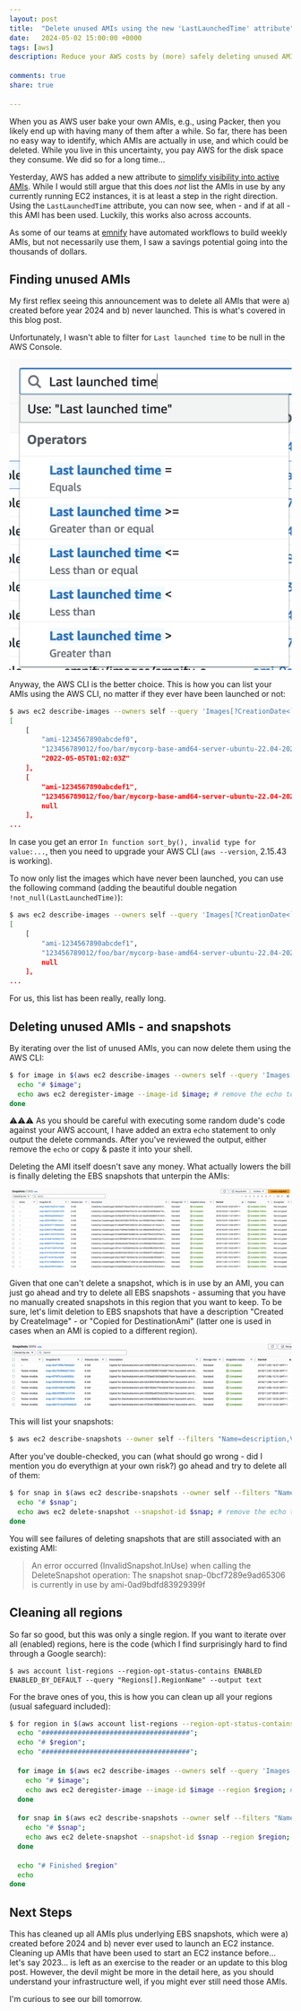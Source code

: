```yaml
---
layout: post
title:  "Delete unused AMIs using the new 'LastLaunchedTime' attribute"
date:   2024-05-02 15:00:00 +0000
tags: [aws]
description: Reduce your AWS costs by (more) safely deleting unused AMIs.

comments: true
share: true

---
```


When you as AWS user bake your own AMIs, e.g., using Packer, then you likely end up with having many of them after a while.
So far, there has been no easy way to identify, which AMIs are actually in use, and which could be deleted. While you live in this uncertainty, you pay AWS for the disk space they consume. We did so for a long time...

Yesterday, AWS has added a new attribute to [simplify visibility into active AMIs](https://aws.amazon.com/de/about-aws/whats-new/2024/05/amazon-ec2-simplifies-visibility-active-amis/). While I would still argue that this does _not_ list the AMIs in use by any currently running EC2 instances, it is at least a step in the right direction.
Using the `LastLaunchedTime` attribute, you can now see, when - and if at all - this AMI has been used. Luckily, this works also across accounts.

As some of our teams at [emnify](https://www.emnify.com/) have automated workflows to build weekly AMIs, but not necessarily use them, I saw a savings potential going into the thousands of dollars.

## Finding unused AMIs

My first reflex seeing this announcement was to delete all AMIs that were a) created before year 2024 and b) never launched. This is what's covered in this blog post.

Unfortunately, I wasn't able to filter for `Last launched time` to be null in the AWS Console.

![AWS Console: filtering options for 'Last launched time'](/images/2024-02-02-aws-ami-deletion/console.png)

Anyway, the AWS CLI is the better choice. This is how you can list your AMIs using the AWS CLI, no matter if they ever have been launched or not:

```bash
$ aws ec2 describe-images --owners self --query 'Images[?CreationDate<`2024-01-01`] | sort_by(@, &LastLaunchedTime)[].[ImageId,ImageLocation,LastLaunchedTime]'
[
    [
        "ami-1234567890abcdef0",
        "123456789012/foo/bar/mycorp-base-amd64-server-ubuntu-22.04-20220501...",
        "2022-05-05T01:02:03Z"
    ],
    [
        "ami-1234567890abcdef1",
        "123456789012/foo/bar/mycorp-base-amd64-server-ubuntu-22.04-20220508...",
        null
    ],
...
```

In case you get an error `In function sort_by(), invalid type for value:...`, then you need to upgrade your AWS CLI (`aws --version`, 2.15.43 is working).

To now only list the images which have never been launched, you can use the following command (adding the beautiful double negation `!not_null(LastLaunchedTime)`):

```bash
$ aws ec2 describe-images --owners self --query 'Images[?CreationDate<`2024-01-01` && !not_null(LastLaunchedTime)] | sort_by(@, &CreationDate)[].[ImageId,ImageLocation,LastLaunchedTime]'
[
    [
        "ami-1234567890abcdef1",
        "123456789012/foo/bar/mycorp-base-amd64-server-ubuntu-22.04-20220508...",
        null
    ],
...
```

For us, this list has been really, really long.

## Deleting unused AMIs - and snapshots

By iterating over the list of unused AMIs, you can now delete them using the AWS CLI:

```bash
$ for image in $(aws ec2 describe-images --owners self --query 'Images[?CreationDate<`2024-01-01` && !not_null(LastLaunchedTime)] | sort_by(@, &CreationDate)[].[ImageId][]' --output text); do
  echo "# $image";
  echo aws ec2 deregister-image --image-id $image; # remove the echo to execute it 
done
```

⚠️⚠️⚠️️️ As you should be careful with executing some random dude's code against your AWS account, I have added an extra `echo` statement to only output the delete commands.
After you've reviewed the output, either remove the `echo` or  copy & paste it into your shell.  

Deleting the AMI itself doesn't save any money. What actually lowers the bill is finally deleting the EBS snapshots that unterpin the AMIs:

![EC2 Console listing EBS snapshots](/images/2024-02-02-aws-ami-deletion/snapshots.png)

Given that one can't delete a snapshot, which is in use by an AMI, you can just go ahead and try to delete all EBS snapshots - assuming that you have no manually created snapshots in this region that you want to keep.
To be sure, let's limit deletion to EBS snapshots that have a description "Created by CreateImage" - or "Copied for DestinationAmi" (latter one is used in cases when an AMI is copied to a different region).

![EC2 Console listing EBS snapshots, which were created from cross-region AMI copy](/images/2024-02-02-aws-ami-deletion/snapshots-copy.png)

This will list your snapshots:

```bash
$ aws ec2 describe-snapshots --owner self --filters "Name=description,Values='Created by CreateImage*','Copied for DestinationAmi*'"
```

After you've double-checked, you can (what should go wrong - did I mention you do everythign at your own risk?) go ahead and try to delete all of them:


```bash
$ for snap in $(aws ec2 describe-snapshots --owner self --filters "Name=description,Values='Created by CreateImage*','Copied for DestinationAmi*'" --query "Snapshots[*].SnapshotId" --output text); do
  echo "# $snap";
  echo aws ec2 delete-snapshot --snapshot-id $snap; # remove the echo to execute it 
done
```

You will see failures of deleting snapshots that are still associated with an existing AMI:

> An error occurred (InvalidSnapshot.InUse) when calling the DeleteSnapshot operation: The snapshot snap-0bcf7289e9ad65306 is currently in use by ami-0ad9bdfd83929399f


## Cleaning all regions

So far so good, but this was only a single region. If you want to iterate over all (enabled) regions, here is the code (which I find surprisingly hard to find through a Google search):

```
$ aws account list-regions --region-opt-status-contains ENABLED ENABLED_BY_DEFAULT --query "Regions[].RegionName" --output text
```

For the brave ones of you, this is how you can clean up all your regions (usual safeguard included):

```bash
$ for region in $(aws account list-regions --region-opt-status-contains ENABLED ENABLED_BY_DEFAULT --query "Regions[].RegionName" --output text); do
  echo "#####################################";
  echo "# $region";
  echo "#####################################";
  
  for image in $(aws ec2 describe-images --owners self --query 'Images[?CreationDate<`2024-01-01` && !not_null(LastLaunchedTime)] | sort_by(@, &CreationDate)[].[ImageId][]' --output text --region $region); do
    echo "# $image";
    echo aws ec2 deregister-image --image-id $image --region $region; # remove the echo to execute it  
  done
  
  for snap in $(aws ec2 describe-snapshots --owner self --filters "Name=description,Values='Created by CreateImage*','Copied for DestinationAmi*'" --query "Snapshots[*].SnapshotId" --output text --region $region); do
    echo "# $snap";
    echo aws ec2 delete-snapshot --snapshot-id $snap --region $region; # remove the echo to execute it
  done
  
  echo "# Finished $region"
  echo
done

```



## Next Steps

This has cleaned up all AMIs plus underlying EBS snapshots, which were a) created before 2024 and b) never ever used to launch an EC2 instance.
Cleaning up AMIs that have been used to start an EC2 instance before... let's say 2023... is left as an exercise to the reader or an update to this blog post.
However, the devil might be more in the detail here, as you should understand your infrastructure well, if you might ever still need those AMIs.

I'm curious to see our bill tomorrow.